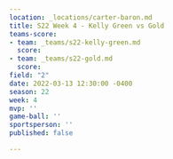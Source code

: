 ```yaml
---
location: _locations/carter-baron.md
title: S22 Week 4 - Kelly Green vs Gold
teams-score:
- team: _teams/s22-kelly-green.md
  score: 
- team: _teams/s22-gold.md
  score: 
field: "2"
date: 2022-03-13 12:30:00 -0400
season: 22
week: 4
mvp: ''
game-ball: ''
sportsperson: ''
published: false

---
```


